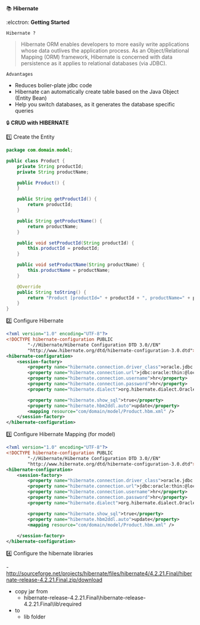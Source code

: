 :books: **Hibernate**

:elcctron: **Getting Started**

`Hibernate ?`
>Hibernate ORM enables developers to more easily write applications whose data outlives the application process. As an Object/Relational Mapping (ORM) framework, Hibernate is concerned with data persistence as it applies to relational databases (via JDBC). 

`Advantages`
* Reduces bolier-plate jdbc code
* Hibernate can automatically create table based on the Java Object (Entity Bean)
* Help you switch databases, as it generates the database specific queries


:lock:  **CRUD with HIBERNATE**  

:one: Create the Entity

``` Java
package com.domain.model;

public class Product {
	private String productId;
	private String productName;

	public Product() {
	}

	public String getProductId() {
		return productId;
	}

	public String getProductName() {
		return productName;
	}

	public void setProductId(String productId) {
		this.productId = productId;
	}

	public void setProductName(String productName) {
		this.productName = productName;
	}

	@Override
	public String toString() {
		return "Product [productId=" + productId + ", productName=" + productName + "]";
	}
}
```

:two: Configure Hibernate

```xml
<?xml version="1.0" encoding="UTF-8"?>
<!DOCTYPE hibernate-configuration PUBLIC
		"-//Hibernate/Hibernate Configuration DTD 3.0//EN"
		"http://www.hibernate.org/dtd/hibernate-configuration-3.0.dtd">
<hibernate-configuration>
	<session-factory>
		<property name="hibernate.connection.driver_class">oracle.jdbc.driver.OracleDriver</property>
		<property name="hibernate.connection.url">jdbc:oracle:thin:@localhost:1521:xe</property>
		<property name="hibernate.connection.username">hr</property>
		<property name="hibernate.connection.password">hr</property>
		<property name="hibernate.dialect">org.hibernate.dialect.Oracle10gDialect</property>

		<property name="hibernate.show_sql">true</property>
		<property name="hibernate.hbm2ddl.auto">update</property>
		<mapping resource="com/domain/model/Product.hbm.xml" />
	</session-factory>
</hibernate-configuration>
```

:three: Configure Hibernate Mapping (for model)

``` xml
<?xml version="1.0" encoding="UTF-8"?>
<!DOCTYPE hibernate-configuration PUBLIC
		"-//Hibernate/Hibernate Configuration DTD 3.0//EN"
		"http://www.hibernate.org/dtd/hibernate-configuration-3.0.dtd">
<hibernate-configuration>
	<session-factory>
		<property name="hibernate.connection.driver_class">oracle.jdbc.driver.OracleDriver</property>
		<property name="hibernate.connection.url">jdbc:oracle:thin:@localhost:1521:xe</property>
		<property name="hibernate.connection.username">hr</property>
		<property name="hibernate.connection.password">hr</property>
		<property name="hibernate.dialect">org.hibernate.dialect.Oracle10gDialect</property>

		<property name="hibernate.show_sql">true</property>
		<property name="hibernate.hbm2ddl.auto">update</property>
		<mapping resource="com/domain/model/Product.hbm.xml" />
		
	</session-factory>
</hibernate-configuration>

```

:four: Configure the hibernate libraries

-http://sourceforge.net/projects/hibernate/files/hibernate4/4.2.21.Final/hibernate-release-4.2.21.Final.zip/download

- copy jar from
  - hibernate-release-4.2.21.Final\hibernate-release-4.2.21.Final\lib\required
- to 
  - lib folder